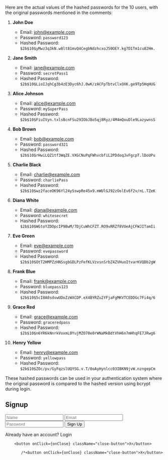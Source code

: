 Here are the actual values of the hashed passwords for the 10 users, with the original passwords mentioned in the comments:

1. **John Doe**

   - Email: john@example.com
   - Password: `password123`
   - Hashed Password: `$2b$10$yMwz3q3kN.w8lt81mvQ4CegbNdzhcxoJ50OEY.kg7D1Tm1cu82Hm.`

2. **Jane Smith**

   - Email: jane@example.com
   - Password: `secretPass1`
   - Hashed Password: `$2b$10$LioIJqhCg3b4zE3Dyc6hJ.0wK/zACFpTbtvClxOXK.ge9Tp5HqHUG`

3. **Alice Johnson**

   - Email: alice@example.com
   - Password: `mySuperPass`
   - Hashed Password: `$2b$10$FiuIVyn.txlsBcnFSu29IObJBo5qj8Ryz/4M4mQouDle9LazywnsS`

4. **Bob Brown**

   - Email: bob@example.com
   - Password: `password321`
   - Hashed Password: `$2b$10$rHwiLQZ1tf3WqZE.VXGCNuPqFWhvcbfiL2PDdoqJvFgcpT.lDoUPu`

5. **Charlie Black**

   - Email: charlie@example.com
   - Password: `charliePass`
   - Hashed Password: `$2b$10$wz2faceOK96Yl24ySswpRe45x9.mWUlGJ92zOolEv6f2v/nL.TZeK`

6. **Diana White**

   - Email: diana@example.com
   - Password: `whitesecret`
   - Hashed Password: `$2b$10$WGtoYZDOpcIP9BwM/7DjCuWhCFZT.RO9vRRZf8VUeAjCFWJITamIi`

7. **Eve Green**

   - Email: eve@example.com
   - Password: `evepassword`
   - Hashed Password: `$2b$10$OtT2HMPZzHNSsgbGDLPzFefKLVzvsnSrbZ4ZVHuoItvarKVQDb2gW`

8. **Frank Blue**

   - Email: frank@example.com
   - Password: `bluepass123`
   - Hashed Password: `$2b$10$5cI8A0sdvwUDoZzWXCDP.eX4BYRZu2YFjaFgMKVTCEDDGc7Fi4q/6`

9. **Grace Red**

   - Email: grace@example.com
   - Password: `graceredpass`
   - Hashed Password: `$2b$10$n6YR6kNnrkVoxmL0YujMZO70e0rWNaMkBdtVhH6n7mHhqFE7JRwg6`

10. **Henry Yellow**
    - Email: henry@example.com
    - Password: `yellowpass`
    - Hashed Password: `$2b$10$ZOc/pv/GyFqzslUQYSG.v.T/0oAyHynlcc03IBKN9jvW.nzngepCm`

These hashed passwords can be used in your authentication system where the original password is compared to the hashed version using bcrypt during login.

  <div>
          <h2>Signup</h2>
          <form>
            <input type="text" placeholder="Name" />
            <input type="email" placeholder="Email" />
            <input type="password" placeholder="Password" />
            <button type="submit">Sign Up</button>
          </form>
          <p>Already have an account? <span onClick={toggleAuthMode}>Login</span></p>
        </div>

        <button onClick={onClose} className="close-button">X</button>

           /*<button onClick={onClose} className="close-button">X</button>
